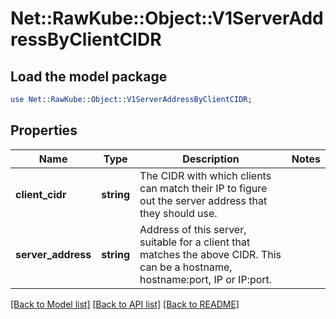 # Net::RawKube::Object::V1ServerAddressByClientCIDR

## Load the model package
```perl
use Net::RawKube::Object::V1ServerAddressByClientCIDR;
```

## Properties
Name | Type | Description | Notes
------------ | ------------- | ------------- | -------------
**client_cidr** | **string** | The CIDR with which clients can match their IP to figure out the server address that they should use. | 
**server_address** | **string** | Address of this server, suitable for a client that matches the above CIDR. This can be a hostname, hostname:port, IP or IP:port. | 

[[Back to Model list]](../README.md#documentation-for-models) [[Back to API list]](../README.md#documentation-for-api-endpoints) [[Back to README]](../README.md)


